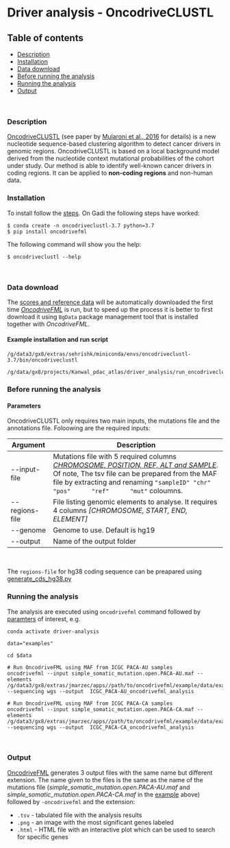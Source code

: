# Driver analysis - OncodriveCLUSTL

## Table of contents

<!-- vim-markdown-toc GFM -->
* [Description](#description)
* [Installation](#installation)
* [Data download](OncodriveFML.md#data-download)
* [Before running the analysis](OncodriveFML.md#Before-running-the-analysis)
* [Running the analysis](#running-the-analysis)
* [Output](#output)

<!-- vim-markdown-toc -->

<br>

### Description

[OncodriveCLUSTL](http://bbglab.irbbarcelona.org/oncodriveclustl/home) (see paper by [Mularoni et al., 2016](https://academic.oup.com/bioinformatics/article/35/22/4788/5522012?login=true) for details) is a new nucleotide sequence-based clustering algorithm to detect cancer drivers in genomic regions. OncodriveCLUSTL is based on a local background model derived from the nucleotide context mutational probabilities of the cohort under study. Our method is able to identify well-known cancer drivers in coding regions. It can be applied to **non-coding regions** and non-human data.

### Installation

To install follow the [steps](https://bitbucket.org/bbglab/oncodriveclustl/src/master/). On Gadi the following steps have worked:

```
$ conda create -n oncodriveclustl-3.7 python=3.7
$ pip install oncodrivefml
```

The following command will show you the help:

```
$ oncodriveclustl --help
```

<br>

### Data download

The [scores and reference data](#reference-data) will be automatically downloaded the first time  *[OncodriveFML](https://bitbucket.org/bbglab/oncodrivefml/src/master/)* is run, but to speed up the process it is better to first download it using `BgData` package management tool that is installed together with *OncodriveFML*.

#### Example installation and run script

```
/g/data3/gx8/extras/sehrishk/miniconda/envs/oncodriveclustl-3.7/bin/oncodriveclustl

/g/data/gx8/projects/Kanwal_pdac_atlas/driver_analysis/run_oncodriveclustl.sh
```

### Before running the analysis

#### Parameters

OncodriveCLUSTL only requires two main inputs, the mutations file and the annotations file. Foloowing are the required inputs:

Argument | Description
------------ | ------------
--input-file | Mutations file with 5 required columns *[CHROMOSOME, POSITION, REF, ALT and SAMPLE](https://bitbucket.org/bbglab/oncodriveclustl/src/master/)*. Of note, The tsv file can be prepared from the MAF file by extracting and renaming `"sampleID" "chr"      "pos"      "ref"      "mut"`  coloumns.
--regions-file | File listing genomic elements to analyse. It requires 4 columns *[CHROMOSOME, START, END, ELEMENT]*
--genome | Genome to use. Default is hg19
--output | Name of the output folder

<br /> 

The `regions-file` for hg38 coding sequence can be preapared using [generate_cds_hg38.py](./generate_cds_hg38.py)


### Running the analysis

The analysis are executed using `oncodrivefml` command followed by [paramters](#parameters) of interest, e.g.

```
conda activate driver-analysis

data="examples"

cd $data

# Run OncodriveFML using MAF from ICGC PACA-AU samples
oncodrivefml --input simple_somatic_mutation.open.PACA-AU.maf --elements /g/data3/gx8/extras/jmarzec/apps//path/to/oncodrivefml/example/data/example/cds.tsv.gz --sequencing wgs --output  ICGC_PACA-AU_oncodrivefml_analysis

# Run OncodriveFML using MAF from ICGC PACA-CA samples
oncodrivefml --input simple_somatic_mutation.open.PACA-CA.maf --elements /g/data3/gx8/extras/jmarzec/apps//path/to/oncodrivefml/example/data/example/cds.tsv.gz --sequencing wgs --output  ICGC_PACA-CA_oncodrivefml_analysis
```

<br />

### Output

[OncodriveFML](http://bbglab.irbbarcelona.org/oncodrivefml/home) generates 3 output files with the same name but different extension. The name given to the files is the same as the name of the mutations file (*simple_somatic_mutation.open.PACA-AU.maf* and *simple_somatic_mutation.open.PACA-CA.maf* in the [example](#running-the-analysis) above) followed by `-oncodrivefml` and the extension:

* `.tsv` - tabulated file with the analysis results
* `.png` - an image with the most significant genes labeled
* `.html` - HTML file with an interactive plot which can be used to search for specific genes


<br />

